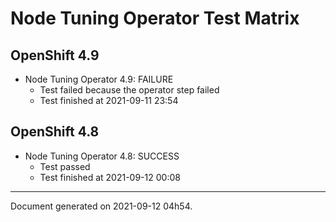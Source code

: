 
Node Tuning Operator Test Matrix
================================

OpenShift 4.9
-------------


* Node Tuning Operator 4.9: FAILURE
  - Test failed because the operator step failed
  - Test finished at 2021-09-11 23:54

OpenShift 4.8
-------------


* Node Tuning Operator 4.8: SUCCESS
  - Test passed
  - Test finished at 2021-09-12 00:08


---
Document generated on 2021-09-12 04h54.
